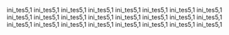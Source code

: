 ini_tes5,1
ini_tes5,1
ini_tes5,1
ini_tes5,1
ini_tes5,1
ini_tes5,1
ini_tes5,1
ini_tes5,1
ini_tes5,1
ini_tes5,1
ini_tes5,1
ini_tes5,1
ini_tes5,1
ini_tes5,1
ini_tes5,1
ini_tes5,1
ini_tes5,1
ini_tes5,1
ini_tes5,1
ini_tes5,1
ini_tes5,1
ini_tes5,1
ini_tes5,1
ini_tes5,1
